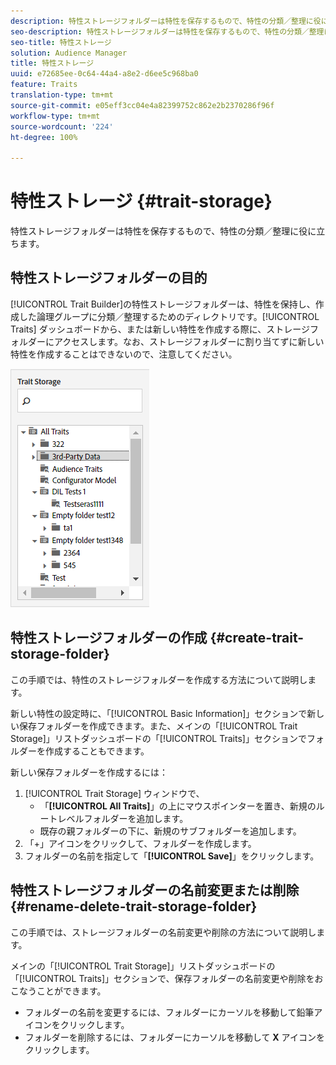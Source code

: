 ```yaml
---
description: 特性ストレージフォルダーは特性を保存するもので、特性の分類／整理に役に立ちます。
seo-description: 特性ストレージフォルダーは特性を保存するもので、特性の分類／整理に役に立ちます。
seo-title: 特性ストレージ
solution: Audience Manager
title: 特性ストレージ
uuid: e72685ee-0c64-44a4-a8e2-d6ee5c968ba0
feature: Traits
translation-type: tm+mt
source-git-commit: e05eff3cc04e4a82399752c862e2b2370286f96f
workflow-type: tm+mt
source-wordcount: '224'
ht-degree: 100%

---
```



# 特性ストレージ {#trait-storage}

特性ストレージフォルダーは特性を保存するもので、特性の分類／整理に役に立ちます。

<!-- c_tb_storage.xml -->

## 特性ストレージフォルダーの目的

[!UICONTROL Trait Builder]の特性ストレージフォルダーは、特性を保持し、作成した論理グループに分類／整理するためのディレクトリです。[!UICONTROL Traits] ダッシュボードから、または新しい特性を作成する際に、ストレージフォルダーにアクセスします。なお、ストレージフォルダーに割り当てずに新しい特性を作成することはできないので、注意してください。

![](assets/tb_storage.png)

## 特性ストレージフォルダーの作成 {#create-trait-storage-folder}

この手順では、特性のストレージフォルダーを作成する方法について説明します。

<!-- t_tb_create_storage.xml -->

新しい特性の設定時に、「[!UICONTROL Basic Information]」セクションで新しい保存フォルダーを作成できます。また、メインの「[!UICONTROL Trait Storage]」リストダッシュボードの「[!UICONTROL Traits]」セクションでフォルダーを作成することもできます。

新しい保存フォルダーを作成するには：

1. [!UICONTROL Trait Storage] ウィンドウで、
   * 「**[!UICONTROL All Traits]**」の上にマウスポインターを置き、新規のルートレベルフォルダーを追加します。
   * 既存の親フォルダーの下に、新規のサブフォルダーを追加します。
1. 「+」アイコンをクリックして、フォルダーを作成します。
1. フォルダーの名前を指定して「**[!UICONTROL Save]**」をクリックします。

## 特性ストレージフォルダーの名前変更または削除 {#rename-delete-trait-storage-folder}

この手順では、ストレージフォルダーの名前変更や削除の方法について説明します。

<!-- t_tb_rename_delete_storage.xml -->

メインの「[!UICONTROL Trait Storage]」リストダッシュボードの「[!UICONTROL Traits]」セクションで、保存フォルダーの名前変更や削除をおこなうことができます。

* フォルダーの名前を変更するには、フォルダーにカーソルを移動して鉛筆アイコンをクリックします。
* フォルダーを削除するには、フォルダーにカーソルを移動して **X** アイコンをクリックします。